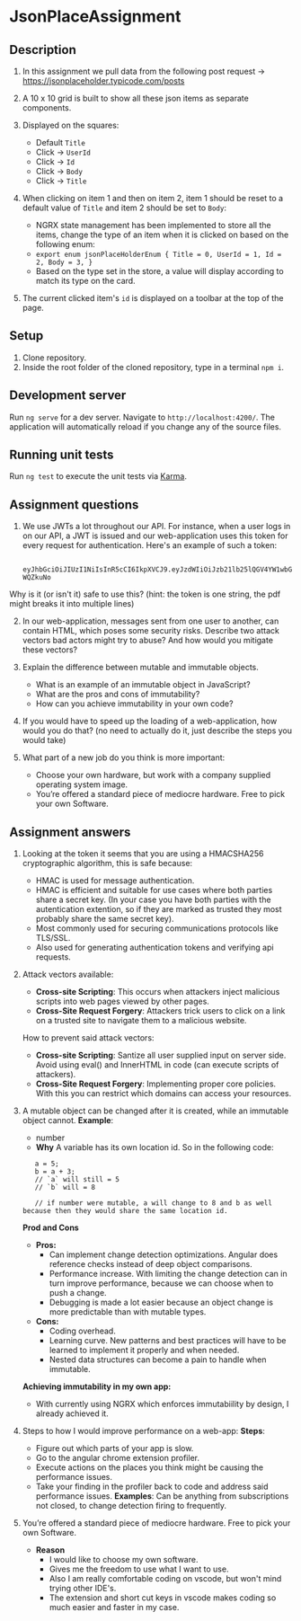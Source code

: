 # JsonPlaceAssignment

## Description

1. In this assignment we pull data from the following post request -> https://jsonplaceholder.typicode.com/posts
2. A 10 x 10 grid is built to show all these json items as separate components.
3. Displayed on the squares:
    - Default `Title`
    - Click -> `UserId`
    - Click -> `Id`
    - Click -> `Body`
    - Click -> `Title`

4. When clicking on item 1 and then on item 2, item 1 should be reset to a default value of `Title` and item 2 should be set to `Body`:
    - NGRX state management has been implemented to store all the items, change the type of an item when it is clicked on based on the following enum:
    - `export enum jsonPlaceHolderEnum {
  Title = 0,
  UserId = 1,
  Id = 2,
  Body = 3,
 }`
    - Based on the type set in the store, a value will display according to match its type on the card.

5. The current clicked item's `id` is displayed on a toolbar at the top of the page.

## Setup

1. Clone repository.
2. Inside the root folder of the cloned repository, type in a terminal `npm i`.

## Development server

Run `ng serve` for a dev server. Navigate to `http://localhost:4200/`. The application will automatically reload if you change any of the source files.

## Running unit tests

Run `ng test` to execute the unit tests via [Karma](https://karma-runner.github.io).

## Assignment questions

1. We use JWTs a lot throughout our API. For instance, when a user logs in on our API, a JWT is issued and our web-application uses this token for every
   request for authentication. Here's an example of such a token:
   ```
      eyJhbGciOiJIUzI1NiIsInR5cCI6IkpXVCJ9.eyJzdWIiOiJzb21lb25lQGV4YW1wbGUubmV0IiwiYWRtaW4iOmZhbHNlLCJ2YWxpZF91bnRpbCI6IldlZCBEZWMgMzEgMjM6NTk6NTkgQ0VTVCAxOTY5In0.4bl2puoaRetNjO1GsweKOnnQsYgwNa9bQIC-WQZkuNo
   ```

Why is it (or isn't it) safe to use this? (hint: the token is one string, the pdf might breaks it into multiple lines)

2. In our web-application, messages sent from one user to another, can contain HTML, which poses some security risks. Describe two attack vectors
   bad actors might try to abuse? And how would you mitigate these vectors?

3. Explain the difference between mutable and immutable objects.
   - What is an example of an immutable object in JavaScript?
   - What are the pros and cons of immutability?
   - How can you achieve immutability in your own code?

4. If you would have to speed up the loading of a web-application, how would you do that? (no need to actually do it, just describe the steps you would
   take)
5. What part of a new job do you think is more important:
   - Choose your own hardware, but work with a company supplied operating system image.
   - You’re offered a standard piece of mediocre hardware. Free to pick your own Software.

## Assignment answers

1. Looking at the token it seems that you are using a HMACSHA256 cryptographic algorithm, this is safe because:
   - HMAC is used for message authentication.
   - HMAC is efficient and suitable for use cases where both parties share a secret key. (In your case you have both parties with the autentication extention, so if they are marked as trusted they most probably share the same secret key).
   - Most commonly used for securing communications protocols like TLS/SSL. 
   - Also used for generating authentication tokens and verifying api requests.

2. Attack vectors available:
   - **Cross-site Scripting**: This occurs when attackers inject malicious scripts into web pages viewed by other pages.
   - **Cross-Site Request Forgery**: Attackers trick users to click on a link on a trusted site to navigate them to a malicious website.

   How to prevent said attack vectors:
   - **Cross-site Scripting**: Santize all user supplied input on server side. Avoid using eval() and InnerHTML in code (can execute scripts of attackers).
   - **Cross-Site Request Forgery**: Implementing proper core policies. With this you can restrict which domains can access your resources.

3. A mutable object can be changed after it is created, while an immutable object cannot.
   **Example**:
      - number
      - **Why** A variable has its own location id. So in the following code:
      ```
         a = 5; 
         b = a + 3;
         // `a` will still = 5
         // `b` will = 8

         // if number were mutable, a will change to 8 and b as well because then they would share the same location id.
      ```
   **Prod and Cons**
      - **Pros:**
         - Can implement change detection optimizations. Angular does reference checks instead of deep object comparisons.
         - Performance increase. With limiting the change detection can in turn improve performance, because we can choose when to push a change.
         - Debugging is made a lot easier because an object change is more predictable than with mutable types.
      - **Cons:**
         - Coding overhead. 
         - Learning curve. New patterns and best practices will have to be learned to implement it properly and when needed.
         - Nested data structures can become a pain to handle when immutable.
         
   **Achieving immutability in my own app:**
      - With currently using NGRX which enforces immutabiility by design, I already achieved it.

4. Steps to how I would improve performance on a web-app:
   **Steps**:
      - Figure out which parts of your app is slow.
      - Go to the angular chrome extension profiler.
      - Execute actions on the places you think might be causing the performance issues.
      - Take your finding in the profiler back to code and address said performance issues.
   **Examples**: Can be anything from subscriptions not closed, to change detection firing to frequently.
   
5. You’re offered a standard piece of mediocre hardware. Free to pick your own Software.
   - **Reason**
      - I would like to choose my own software.
      - Gives me the freedom to use what I want to use. 
      - Also I am really comfortable coding on vscode, but won't mind trying other IDE's.
      - The extension and short cut keys in vscode makes coding so much easier and faster in my case.